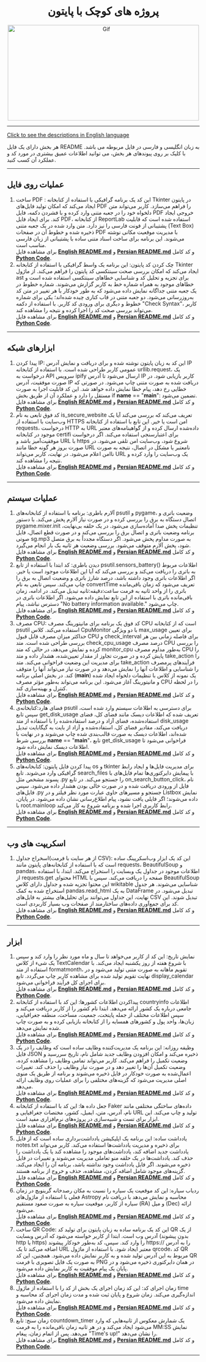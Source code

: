 <div align="center">

# پروژه های کوچک با پایتون
<img alt="Gif" src="https://media3.giphy.com/media/coxQHKASG60HrHtvkt/giphy.gif" height="250px" width="500px">
</div>
<hr>

[Click to see the descriptions in English language](README.md)<br>

هر بخش دارای یک فایل README به زبان انگلیسی و فارسی در فایل مربوطه می باشد. با کلیک بر روی پیوندهای هر بخش، می توانید اطلاعات عمیق بیشتری در مورد کد و عملکرد آن کسب کنید.
<hr>

## عملیات روی فایل
1.  ساخت PDF : این کد یک برنامه گرافیکی با استفاده از کتابخانه Tkinter در پایتون ایجاد می‌کند که امکان تولید فایل‌های PDF را فراهم می‌سازد. کاربر می‌تواند متن دلخواه خود را در جعبه متنی وارد کرده و با فشردن دکمه، فایل PDF خروجی ایجاد کند. برای ایجاد فایل PDF، از کتابخانه ReportLab استفاده شده است که قابلیت پشتیبانی از فونت فارسی را نیز دارد. متن وارد شده در یک جعبه متنی (Text Box) ذخیره شده و خطوط آن در صفحات PDF با مدیریت موقعیت مکانی نوشته می‌شوند. این برنامه برای ساخت اسناد متنی ساده با پشتیبانی از زبان فارسی مناسب است.<br>
برای مشاهده فایل <b>[English README.md](SmallProjects/FileOperations/CeratePDF/CeratePDF_English.md)</b> و <b>[Persian README.md](SmallProjects/FileOperations/CeratePDF/CeratePDF_Persian.md)</b> و کد کامل <b>[Python Code](SmallProjects/FileOperations/CeratePDF/PDF_Persian.py)</b>.
2. چک کردن کد پایتون: این برنامه یک واسط گرافیکی با استفاده از کتابخانه Tkinter ایجاد می‌کند که امکان بررسی صحت سینتکسی کد پایتون را فراهم می‌کند. از ماژول ast برای تجزیه و تحلیل کد و شناسایی خطاهای سینتکسی استفاده شده است و خطاهای موجود به همراه شماره خط به کاربر گزارش می‌شوند. شماره خطوط در یک جعبه متنی جداگانه نمایش داده می‌شود که به طور خودکار با هر تغییر در متن کد به‌روزرسانی می‌شود. دو جعبه متنی در قاب کناری چیده شده‌اند؛ یکی برای شماره خطوط و دیگری برای ورودی کد کاربر. با استفاده از دکمه "Check Syntax"، کاربر می‌تواند بررسی صحت کد را اجرا کرده و نتیجه را مشاهده کند.<br>
برای مشاهده فایل <b>[English README.md](SmallProjects/FileOperations/ChekCodePython/CodeCheker_English.md)</b> و <b>[Persian README.md](SmallProjects/FileOperations/ChekCodePython/CodeCheker_Persian.md)</b> و کد کامل <b>[Python Code](SmallProjects/FileOperations/ChekCodePython/CodeCheker_Persian.py)</b>.

<hr>

## ابزارهای شبکه
1. پیدا کردن IP: این کد به زبان پایتون نوشته شده و برای دریافت و نمایش آدرس IP عمومی کاربر طراحی شده است. با استفاده از کتابخانه urllib.request، یک درخواست به API سرویس ipify ارسال می‌شود تا آدرس IP کاربر بازیابی شود. در صورت موفقیت، آدرس IP دریافت شده به صورت متنی چاپ می‌شود. در صورتی که خطایی رخ دهد، پیام خطا نمایش داده خواهد شد. این کد قابلیت اجرا به صورت مستقل را دارد و عملکرد آن از طریق بخش if __name__ == "__main__": تضمین می‌شود.<br>
برای مشاهده فایل <b>[English README.md](SmallProjects/NetworkUtilities/GetIP/GetIP_English.md)</b> و <b>[Persian README.md](SmallProjects/NetworkUtilities/GetIP/GetIP_Persian.md)</b> و کد کامل <b>[Python Code](SmallProjects/NetworkUtilities/GetIP/GetIP_Persian.py)</b>.
2. کد فوق تابعی به نام is_secure_website تعریف می‌کند که بررسی می‌کند آیا یک وب‌سایت با استفاده از HTTPS امن است یا خیر. این تابع با استفاده از کتابخانه requests، درخواست HTTP به URL داده‌شده ارسال کرده و از گواهینامه‌های معتبر موجود در کتابخانه certifi برای اعتبارسنجی استفاده می‌کند. اگر درخواست موفقیت‌آمیز باشد و URL با https شروع شود، وب‌سایت امن تلقی می‌شود. در صورت بروز هر گونه خطا مانند URL نامعتبر یا مشکل در اتصال، نتیجه به صورت ناامن اعلام می‌شود. در نهایت، کاربر می‌تواند URL یک وب‌سایت را وارد کرده و نتیجه را مشاهده کند.<br>
برای مشاهده فایل <b>[English README.md](SmallProjects/NetworkUtilities/SSLShield/SSLShield_ٍEnglish.md)</b> و <b>[Persian README.md](SmallProjects/NetworkUtilities/SSLShield/SSLShield_Persian.md)</b> و کد کامل <b>[Python Code](SmallProjects/NetworkUtilities/SSLShield/SSLShield_Persian.py)</b>.
<hr>

## عملیات سیستم
1. آلارم باطری: برنامه با استفاده از کتابخانه‌های psutil و pygame، وضعیت باتری و اتصال دستگاه به برق را بررسی کرده و در صورت نیاز آلارم پخش می‌کند. با دستور pygame.mixer.init تنظیمات پخش صدا آماده‌سازی می‌شود. در یک حلقه بی‌نهایت، برنامه وضعیت باتری و اتصال برق را بررسی می‌کند و در صورت قطع اتصال، فایل صوتی sg.mp3 به صورت مداوم پخش می‌شود. اگر دستگاه مجدداً به برق متصل شود، پخش آلارم متوقف می‌شود. بررسی وضعیت هر ثانیه یک بار انجام می‌گیرد.<br>
برای مشاهده فایل <b>[English README.md](SmallProjects/SystemOprations/AlarmBattrey/AllarmBattery_ٍEnglish.md)</b> و <b>[Persian README.md](SmallProjects/SystemOprations/AlarmBattrey/AllarmBattery_ٍPersian.md)</b> و کد کامل <b>[Python Code](SmallProjects/SystemOprations/AlarmBattrey/AllarmBattery_ٍPersian.py)</b>.
2. دیدن باطری: کد ابتدا با استفاده از تابع psutil.sensors_battery() اطلاعات مربوط به باتری را دریافت می‌کند و بررسی می‌کند که آیا این اطلاعات موجود است یا خیر. اگر اطلاعات باتری وجود داشته باشد، درصد شارژ باتری و وضعیت اتصال به برق را چاپ می‌کند. سپس تابعی به نام convertTime تعریف می‌شود که زمان باقی‌مانده باتری را از واحد ثانیه به فرمت ساعت:دقیقه:ثانیه تبدیل می‌کند. در ادامه، زمان باقی‌مانده باتری با استفاده از این تابع نمایش داده می‌شود. اگر اطلاعات باتری در دسترس نباشد، پیام "No battery information available." چاپ می‌شود.<br>
برای مشاهده فایل <b>[English README.md](SmallProjects/SystemOprations/BatteryMonitor/BatteryMonitor_English.md)</b> و <b>[Persian README.md](SmallProjects/SystemOprations/BatteryMonitor/BatteryMonitor_Persian.md)</b> و کد کامل <b>[Python Code](SmallProjects/SystemOprations/BatteryMonitor/BatteryMonitor_Persian.py)</b>.
3. مصرف CPU: کد فوق یک برنامه برای مانیتورینگ مصرف CPU است که از کتابخانه psutil استفاده می‌کند. کلاس CpuMonitor با دو ویژگی max_usage برای تعیین حداکثر میزان مصرف قابل قبول CPU و check_interval برای فاصله زمانی بین هر بررسی طراحی شده است. متد check_cpu_usage درصد مصرف CPU را بررسی کرده و نمایش می‌دهد، در حالی که متد monitor_cpu به‌طور مداوم مصرف CPU را پایش کرده و در صورت تجاوز از مقدار تعیین‌شده، هشدار داده و متد take_action را برای مدیریت این وضعیت فراخوانی می‌کند. متد take_action فرآیندهای پرمصرف را شناسایی و اطلاعات آنها را نمایش می‌دهد و در صورت نیاز می‌تواند آنها را متوقف کند. در بخش اصلی برنامه (__main__) یک نمونه از کلاس با تنظیمات دلخواه ایجاد شده و مانیتورینگ آغاز می‌شود. این برنامه می‌تواند به‌طور مؤثر مصرف CPU را در لحظه کنترل و بهینه‌سازی کند.<br>
برای مشاهده فایل <b>[English README.md](SmallProjects/SystemOprations/CpuGuardian/CpuGuardian_English.md)</b> و <b>[Persian README.md](SmallProjects/SystemOprations/CpuGuardian/CpuGuardian_Persian.md)</b> و کد کامل <b>[Python Code](SmallProjects/SystemOprations/CpuGuardian/CpuGuardian_Persian.py)</b>.
4. فضای هارد:کتابخانه‌ی psutil برای دسترسی به اطلاعات سیستم وارد شده است، سپس تابع get_disk_usage تعریف شده که اطلاعات دیسک مانند فضای کل، فضای استفاده‌شده، فضای آزاد و درصد استفاده‌شده را با استفاده از متد disk_usage دریافت می‌کند، مقادیر فضای کل، استفاده‌شده و آزاد از بایت به گیگابایت تبدیل شده‌اند، اطلاعات دیسک به صورت قالب‌بندی شده چاپ می‌شوند و در نهایت با بررسی شرط __name__ == "__main__"، تابع get_disk_usage فراخوانی می‌شود تا اطلاعات دیسک نمایش داده شود.<br>
برای مشاهده فایل <b>[English README.md](SmallProjects/SystemOprations/DiskSpace/DiskSpace_English.md)</b> و <b>[Persian README.md](SmallProjects/SystemOprations/DiskSpace/DiskSpace_Persian.md)</b> و کد کامل <b>[Python Code](SmallProjects/SystemOprations/DiskSpace/DiskSpace_Persian.py)</b>.
4. پیدا کردن فایل پایتون: کتابخانه‌های os و tkinter برای مدیریت فایل‌ها و ایجاد رابط گرافیکی وارد می‌شوند. تابع search_files با پیمایش دایرکتوری‌ها تمام فایل‌های با پسوند مشخص مثل .py را جستجو می‌کند. در تابع on_search_button_click، نام فایل از ورودی دریافت شده و در صورت خالی بودن هشدار داده می‌شود. سپس فایل‌های .py جستجو و مسیرهای حاوی عبارت مورد نظر فیلتر و در Listbox نمایش داده می‌شوند؛ اگر فایلی یافت نشود، پیام اطلاع‌رسانی نشان داده می‌شود. در پایان، با root.mainloop رابط کاربری اجرا شده و برنامه شروع به کار می‌کند.<br>
برای مشاهده فایل <b>[English README.md](SmallProjects/SystemOprations/PythonFileFinder/PythonFileFinder_English.md)</b> و <b>[Persian README.md](SmallProjects/SystemOprations/PythonFileFinder/PythonFileFinder_Persian.md)</b> و کد کامل <b>[Python Code](SmallProjects/SystemOprations/PythonFileFinder/PythonFileFinder_Persian.py)</b>.
<hr>

## اسکریپت های وب
1. اسخراج جداول(از هر سایت با فرمت CSV): این کد یک ابزار وب‌اسکرپینگ ساده است که با استفاده از کتابخانه‌های پایتون مانند requests، BeautifulSoup و pandas، اطلاعات موجود در جداول یک وبسایت را استخراج می‌کند. ابتدا، با استفاده از requests.get محتوای HTML صفحه را دریافت می‌کند. سپس با BeautifulSoup این محتوا تجزیه شده و جداول دارای کلاس wikitable شناسایی می‌شوند. هر جدول استخراج شده به کمک pandas.read_html به یک DataFrame تبدیل می‌شود. در نهایت، این جداول می‌توانند برای تحلیل‌های بیشتر به فایل‌های CSV تبدیل شوند. این کد برای جمع‌آوری داده‌های ساختارمند از صفحات وب بسیار کاربردی است.<br>
برای مشاهده فایل <b>[English README.md](SmallProjects/WebScripts/FindTable/FindTable_English.md)</b> و <b>[Persian README.md](SmallProjects/WebScripts/FindTable/FindTable_Persian.md)</b> و کد کامل <b>[Python Code](SmallProjects/WebScripts/FindTable/FindTable_Persian.py)</b>.
<hr>

## ابزار
1. نمایش تاریخ: این کد از کاربر می‌خواهد تا سال و ماه مورد نظر را وارد کند و سپس یک شیء از کلاس TextCalendar با شروع هفته از روز یکشنبه ایجاد می‌کند. با استفاده از متد formatmonth، تقویم ماهانه به صورت متنی تولید می‌شود و در نهایت تقویم تولید شده برای مشاهده کاربر چاپ می‌گردد. تابع display_calendar برای اجرای کل فرآیند فراخوانی می‌شود.<br>
برای مشاهده فایل <b>[English README.md](SmallProjects/Tools/CalViewer/CalViewer_English.md)</b> و <b>[Persian README.md](SmallProjects/Tools/CalViewer/CalViewer_Persian.md)</b> و کد کامل <b>[Python Code](SmallProjects/Tools/CalViewer/CalViewer_Persian.py)</b>.
2. پیداکردن اطلاعات کشورها: این کد با استفاده از کتابخانه countryinfo اطلاعات جامعی درباره یک کشور ارائه می‌دهد. ابتدا نام کشور را از کاربر دریافت می‌کند و سپس اطلاعات مختلف از جمله پایتخت، جمعیت، مساحت، منطقه جغرافیایی، زبان‌ها، واحد پول و کشورهای همسایه را از کتابخانه بازیابی کرده و به صورت چاپ شده نمایش می‌دهد.<br>
برای مشاهده فایل <b>[English README.md](SmallProjects/Tools/CountryInfoFinder/CountryInfoFinder_English.md)</b> و <b>[Persian README.md](SmallProjects/Tools/CountryInfoFinder/CountryInfoFinder_Persian.md)</b> و کد کامل <b>[Python Code](SmallProjects/Tools/CountryInfoFinder/CountryInfoFinder_Persian.py)</b>.
3. وظیفه روزانه: این برنامه یک مدیریت‌کننده وظایف ساده است که وظایف را در یک فایل JSON ذخیره می‌کند و امکان افزودن وظایف جدید شامل نام، تاریخ سررسید و وضعیت تکمیل را فراهم می‌کند. کاربر می‌تواند تمامی وظایف را مشاهده کرده، وضعیت تکمیل آن‌ها را تغییر دهد و در صورت نیاز وظایف را حذف کند. تغییرات اعمال‌شده به صورت خودکار در فایل ذخیره می‌شوند و برنامه از طریق یک منوی اصلی مدیریت می‌شود که گزینه‌های مختلفی را برای عملیات روی وظایف ارائه می‌دهد.<br>
برای مشاهده فایل <b>[English README.md](SmallProjects/Tools/DailyTasker/DailyTasker_English.md)</b> و <b>[Persian README.md](SmallProjects/Tools/DailyTasker/DailyTasker_Persian.md)</b> و کد کامل <b>[Python Code](SmallProjects/Tools/DailyTasker/DailyTasker_Persian.py)</b>.
4. جعل داده ها: این کد با استفاده از کتابخانه Faker داده‌های ساختگی مختلفی مانند نام، آدرس، متن، ایمیل، کشور، مختصات جغرافیایی و URL تولید و چاپ می‌کند. این ابزار برای تست و شبیه‌سازی در پروژه‌های نرم‌افزاری مفید است.<br>
برای مشاهده فایل <b>[English README.md](SmallProjects/Tools/DataFaker/DataFaker_English.md)</b> و <b>[Persian README.md](SmallProjects/Tools/DataFaker/DataFaker_Persian.md)</b> و کد کامل <b>[Python Code](SmallProjects/Tools/DataFaker/DataFaker_Persian.py)</b>.
5. یادداشت ساده: این برنامه یک اپلیکیشن یادداشت‌برداری ساده است که از فایل notes.txt برای ذخیره و مدیریت یادداشت‌ها استفاده می‌کند. کاربر می‌تواند یادداشت جدید اضافه کند، یادداشت‌های موجود را مشاهده کند یا یک یادداشت را حذف کند. یادداشت‌ها در یک حلقه منو تعاملی مدیریت می‌شوند و تغییرات در فایل ذخیره می‌شوند. اگر فایل یادداشت وجود نداشته باشد، برنامه آن را ایجاد می‌کند. گزینه‌های موجود شامل اضافه کردن، مشاهده، حذف و خروج از برنامه هستند. <br>
برای مشاهده فایل <b>[English README.md](SmallProjects/Tools/EasyPad/EasyPad_English.md)</b> و <b>[Persian README.md](SmallProjects/Tools/EasyPad/EasyPad_Persian.md)</b> و کد کامل <b>[Python Code](SmallProjects/Tools/EasyPad/EasyPad_Persian.py)</b>.
6. ردیاب سیاره: این کد موقعیت یک سیاره را نسبت به مکان رصدخانه گرینویچ در زمان فعلی با استفاده از ماژول‌های Astropy محاسبه و نمایش می‌دهد با دریافت نام سیاره از کاربر، موقعیت سیاره به صورت صعود مستقیم (RA) و میل (Dec) ارائه می‌شود.<br>
برای مشاهده فایل <b>[English README.md](SmallProjects/Tools/PlanetTracker/PlanetTracker_English.md)</b> و <b>[Persian README.md](SmallProjects/Tools/PlanetTracker/PlanetTracker_Persian.md)</b> و کد کامل <b>[Python Code](SmallProjects/Tools/PlanetTracker/PlanetTracker_Persian.py)</b>.
7. ساخت QR Code: این کد یک برنامه ساده به زبان پایتون برای تولید کد QR از یک آدرس وب است. ابتدا از کاربر خواسته می‌شود که آدرس وبسایت (بدون پیشوند http یا https) را وارد کند. سپس، کد به‌طور خودکار پیشوند https:// را به آدرس اضافه می‌کند تا یک URL معتبر ایجاد شود. با استفاده از ماژول qrcode، کد QR مربوط به این آدرس تولید شده و به کاربر نمایش داده می‌شود. همچنین، این کد QR به صورت یک فایل تصویری با فرمت PNG در همان دایرکتوری ذخیره می‌شود و در پایان یک پیام موفقیت به کاربر نمایش داده می‌شود.<br>
برای مشاهده فایل <b>[English README.md](SmallProjects/Tools/QRcode/QRcode_English.md)</b> و <b>[Persian README.md](SmallProjects/Tools/QRcode/QRcode_Persian.md)</b> و کد کامل <b>[Python Code](SmallProjects/Tools/QRcode/QRcode_Persian.md)</b>.
8. زمان اجرای کد: این کد زمان اجرای یک بخش از کد را با استفاده از ماژول time اندازه‌گیری می‌کند. زمان شروع و پایان ثبت شده و مدت زمان اجرای کد محاسبه و نمایش داده می‌شود.<br>
برای مشاهده فایل <b>[English README.md](SmallProjects/Tools/TimeCode/TimeCode_English.md)</b> و <b>[Persian README.md](SmallProjects/Tools/TimeCode/TimeCode_Persian.md)</b> و کد کامل <b>[Python Code](SmallProjects/Tools/TimeCode/TimeCode_Persian.py)</b>.
9. زمان سنج: تابع countdown_timer یک شمارش معکوس از ثانیه‌هایی که وارد می‌شود ایجاد می‌کند و در هر ثانیه زمان باقی‌مانده را به فرمت MM:SS نمایش می‌دهد. پس از اتمام زمان، پیغام "Time's up!" را نشان می‌دهد.<br>
برای مشاهده فایل <b>[English README.md](SmallProjects/Tools/Timer/Timer_English.md)</b> و <b>[Persian README.md](SmallProjects/Tools/Timer/Timer_Persian.md)</b> و کد کامل <b>[Python Code](SmallProjects/Tools/Timer/Timer_Persian.py)</b>.
<hr>
